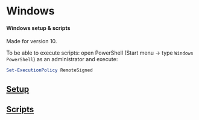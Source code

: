 # Windows

#### Windows setup & scripts

Made for version 10.

To be able to execute scripts: open PowerShell (Start menu -> type `Windows PowerShell`) as an administrator and execute:
```powershell
Set-ExecutionPolicy RemoteSigned
```

## [Setup](setup.md)

## [Scripts](scripts)
